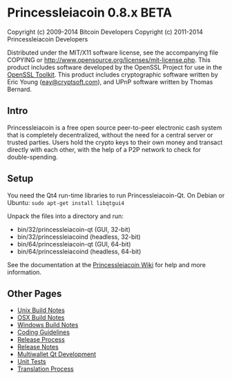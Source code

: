 Princessleiacoin 0.8.x BETA
====================

Copyright (c) 2009-2014 Bitcoin Developers
Copyright (c) 2011-2014 Princessleiacoin Developers

Distributed under the MIT/X11 software license, see the accompanying
file COPYING or http://www.opensource.org/licenses/mit-license.php.
This product includes software developed by the OpenSSL Project for use in the [OpenSSL Toolkit](http://www.openssl.org/). This product includes
cryptographic software written by Eric Young ([eay@cryptsoft.com](mailto:eay@cryptsoft.com)), and UPnP software written by Thomas Bernard.


Intro
---------------------
Princessleiacoin is a free open source peer-to-peer electronic cash system that is
completely decentralized, without the need for a central server or trusted
parties.  Users hold the crypto keys to their own money and transact directly
with each other, with the help of a P2P network to check for double-spending.


Setup
---------------------
You need the Qt4 run-time libraries to run Princessleiacoin-Qt. On Debian or Ubuntu:
	`sudo apt-get install libqtgui4`

Unpack the files into a directory and run:

- bin/32/princessleiacoin-qt (GUI, 32-bit)
- bin/32/princessleiacoind (headless, 32-bit)
- bin/64/princessleiacoin-qt (GUI, 64-bit)
- bin/64/princessleiacoind (headless, 64-bit)

See the documentation at the [Princessleiacoin Wiki](http://princessleiacoin.info)
for help and more information.


Other Pages
---------------------
- [Unix Build Notes](build-unix.md)
- [OSX Build Notes](build-osx.md)
- [Windows Build Notes](build-msw.md)
- [Coding Guidelines](coding.md)
- [Release Process](release-process.md)
- [Release Notes](release-notes.md)
- [Multiwallet Qt Development](multiwallet-qt.md)
- [Unit Tests](unit-tests.md)
- [Translation Process](translation_process.md)
